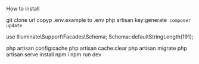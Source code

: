 How to install

git clone url
copyp .env.example to .env
php artisan key:generate`
composer update`

use Illuminate\Support\Facades\Schema;
Schema::defaultStringLength(191);

php artisan config:cache
php artisan cache:clear 
php artisan migrate
php artisan serve
install npm i
npm run dev
